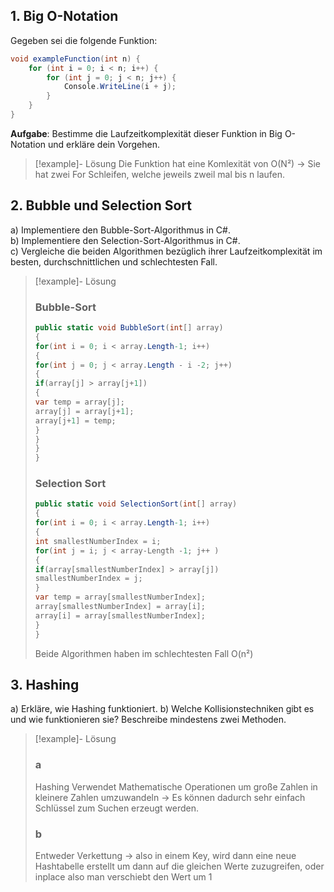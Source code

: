 ## 1. Big O-Notation
Gegeben sei die folgende Funktion:
```csharp
void exampleFunction(int n) {
    for (int i = 0; i < n; i++) {
        for (int j = 0; j < n; j++) {
            Console.WriteLine(i + j);
        }
    }
}
```
**Aufgabe**: Bestimme die Laufzeitkomplexität dieser Funktion in Big O-Notation und erkläre dein Vorgehen.

>[!example]- Lösung
>Die Funktion hat eine Komlexität von O(N²) -> Sie hat zwei For Schleifen, welche jeweils zweil mal bis n laufen.


## 2. **Bubble und Selection Sort**

a) Implementiere den Bubble-Sort-Algorithmus in C#.  
b) Implementiere den Selection-Sort-Algorithmus in C#.  
c) Vergleiche die beiden Algorithmen bezüglich ihrer Laufzeitkomplexität im besten, durchschnittlichen und schlechtesten Fall.

>[!example]- Lösung
>### Bubble-Sort
>```csharp
>public static void BubbleSort(int[] array)
>{
>for(int i = 0; i < array.Length-1; i++)
>{
>for(int j = 0; j < array.Length - i -2; j++)
>{
>if(array[j] > array[j+1])
>{
>var temp = array[j];
>array[j] = array[j+1];
>array[j+1] = temp;
>}
>}
>}
>}
>```
>### Selection Sort
>```csharp
>public static void SelectionSort(int[] array)
>{
>for(int i = 0; i < array.Length-1; i++)
>{
>int smallestNumberIndex = i;
>for(int j = i; j < array-Length -1; j++ )
> {
> if(array[smallestNumberIndex] > array[j])
> smallestNumberIndex = j;
> }
> var temp = array[smallestNumberIndex];
> array[smallestNumberIndex] = array[i];
> array[i] = array[smallestNumberIndex];
>}
>}
>```
>Beide Algorithmen haben im schlechtesten Fall O(n²)


## 3. Hashing
a) Erkläre, wie Hashing funktioniert. 
b) Welche Kollisionstechniken gibt es und wie funktionieren sie? Beschreibe mindestens zwei Methoden.

>[!example]- Lösung
>### a
>Hashing Verwendet Mathematische Operationen um große Zahlen in kleinere Zahlen umzuwandeln -> Es können dadurch sehr einfach Schlüssel zum Suchen erzeugt werden.
>### b
>Entweder Verkettung -> also in einem Key, wird dann eine neue Hashtabelle erstellt um dann auf die gleichen Werte zuzugreifen, oder inplace also man verschiebt den Wert um 1



